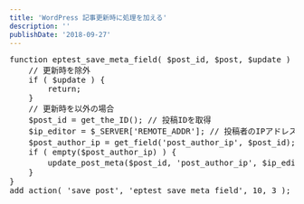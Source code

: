```yaml
---
title: 'WordPress 記事更新時に処理を加える'
description: ''
publishDate: '2018-09-27'
---
```


<pre class="brush: php; title: ; notranslate" title="">function eptest_save_meta_field( $post_id, $post, $update ) {
	// 更新時を除外
	if ( $update ) {
		return;
	}
	// 更新時を以外の場合
	$post_id = get_the_ID(); // 投稿IDを取得
	$ip_editor = $_SERVER['REMOTE_ADDR']; // 投稿者のIPアドレスを取得
	$post_author_ip = get_field('post_author_ip', $post_id); // カスタムフィールド 'post_author_ip' の値を取得
	if ( empty($post_author_ip) ) {
		update_post_meta($post_id, 'post_author_ip', $ip_editor); // 'post_author_ip' が空の場合は editorのIPアドレスを格納
	}
}
add_action( 'save_post', 'eptest_save_meta_field', 10, 3 );</pre>

